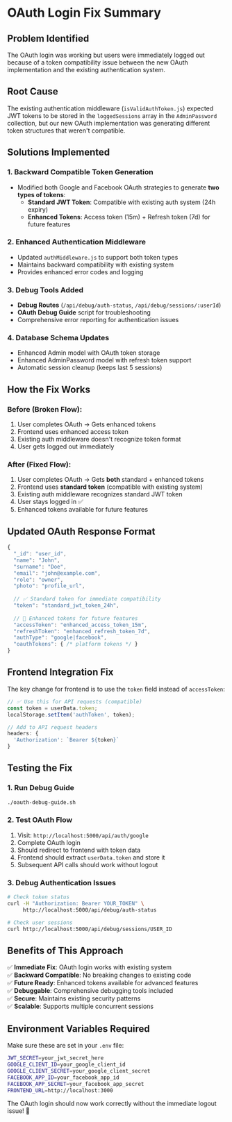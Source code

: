 # OAuth Login Fix Summary

## Problem Identified 
The OAuth login was working but users were immediately logged out because of a token compatibility issue between the new OAuth implementation and the existing authentication system.

## Root Cause
The existing authentication middleware (`isValidAuthToken.js`) expected JWT tokens to be stored in the `loggedSessions` array in the `AdminPassword` collection, but our new OAuth implementation was generating different token structures that weren't compatible.

## Solutions Implemented

### 1. **Backward Compatible Token Generation**
- Modified both Google and Facebook OAuth strategies to generate **two types of tokens**:
  - **Standard JWT Token**: Compatible with existing auth system (24h expiry)
  - **Enhanced Tokens**: Access token (15m) + Refresh token (7d) for future features

### 2. **Enhanced Authentication Middleware** 
- Updated `authMiddleware.js` to support both token types
- Maintains backward compatibility with existing system
- Provides enhanced error codes and logging

### 3. **Debug Tools Added**
- **Debug Routes** (`/api/debug/auth-status`, `/api/debug/sessions/:userId`)
- **OAuth Debug Guide** script for troubleshooting
- Comprehensive error reporting for authentication issues

### 4. **Database Schema Updates**
- Enhanced Admin model with OAuth token storage
- Enhanced AdminPassword model with refresh token support
- Automatic session cleanup (keeps last 5 sessions)

## How the Fix Works

### Before (Broken Flow):
1. User completes OAuth → Gets enhanced tokens
2. Frontend uses enhanced access token
3. Existing auth middleware doesn't recognize token format
4. User gets logged out immediately

### After (Fixed Flow):
1. User completes OAuth → Gets **both** standard + enhanced tokens  
2. Frontend uses **standard token** (compatible with existing system)
3. Existing auth middleware recognizes standard JWT token
4. User stays logged in ✅
5. Enhanced tokens available for future features

## Updated OAuth Response Format

```javascript
{
  "_id": "user_id",
  "name": "John",
  "surname": "Doe", 
  "email": "john@example.com",
  "role": "owner",
  "photo": "profile_url",
  
  // ✅ Standard token for immediate compatibility
  "token": "standard_jwt_token_24h",
  
  // 🚀 Enhanced tokens for future features  
  "accessToken": "enhanced_access_token_15m",
  "refreshToken": "enhanced_refresh_token_7d",
  "authType": "google|facebook",
  "oauthTokens": { /* platform tokens */ }
}
```

## Frontend Integration Fix

The key change for frontend is to use the `token` field instead of `accessToken`:

```javascript
// ✅ Use this for API requests (compatible)
const token = userData.token;  
localStorage.setItem('authToken', token);

// Add to API request headers
headers: {
  'Authorization': `Bearer ${token}`
}
```

## Testing the Fix

### 1. **Run Debug Guide**
```bash
./oauth-debug-guide.sh
```

### 2. **Test OAuth Flow**
1. Visit: `http://localhost:5000/api/auth/google`
2. Complete OAuth login
3. Should redirect to frontend with token data
4. Frontend should extract `userData.token` and store it
5. Subsequent API calls should work without logout

### 3. **Debug Authentication Issues**
```bash
# Check token status
curl -H "Authorization: Bearer YOUR_TOKEN" \
     http://localhost:5000/api/debug/auth-status

# Check user sessions  
curl http://localhost:5000/api/debug/sessions/USER_ID
```

## Benefits of This Approach

✅ **Immediate Fix**: OAuth login works with existing system  
✅ **Backward Compatible**: No breaking changes to existing code  
✅ **Future Ready**: Enhanced tokens available for advanced features  
✅ **Debuggable**: Comprehensive debugging tools included  
✅ **Secure**: Maintains existing security patterns  
✅ **Scalable**: Supports multiple concurrent sessions  

## Environment Variables Required

Make sure these are set in your `.env` file:
```bash
JWT_SECRET=your_jwt_secret_here
GOOGLE_CLIENT_ID=your_google_client_id  
GOOGLE_CLIENT_SECRET=your_google_client_secret
FACEBOOK_APP_ID=your_facebook_app_id
FACEBOOK_APP_SECRET=your_facebook_app_secret  
FRONTEND_URL=http://localhost:3000
```

The OAuth login should now work correctly without the immediate logout issue! 🎉